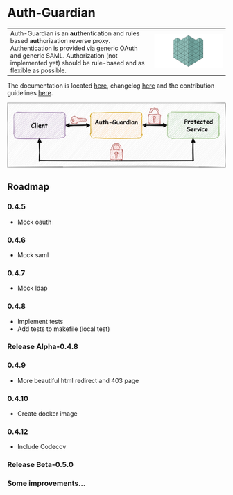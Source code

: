 # Auth-Guardian

<table><tr>
<td>
Auth-Guardian is an <b>auth</b>entication and rules based <b>auth</b>orization reverse proxy.
Authentication is provided via generic OAuth and generic SAML.
Authorization (not implemented yet) should be rule-based and as flexible as possible.
</td>
<td>
  <img src="doc/media/animation.gif">
</td>
</tr></table>

The documentation is located [here](doc/DOC.md), changelog [here](doc/CHANGELOG.md) and the contribution guidelines [here](doc/CONTRIBUTING.md).

![Overview](doc/media/overview.jpg)

## Roadmap
### 0.4.5
- Mock oauth
### 0.4.6
- Mock saml
### 0.4.7
- Mock ldap
### 0.4.8
- Implement tests
- Add tests to makefile (local test)
### Release Alpha-0.4.8 
### 0.4.9
- More beautiful html redirect and 403 page
### 0.4.10
- Create docker image
### 0.4.12
- Include Codecov
### Release Beta-0.5.0
### Some improvements...